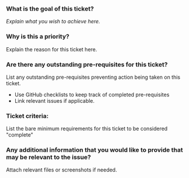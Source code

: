 ### What is the goal of this ticket?
_Explain what you wish to achieve here._

### Why is this a priority?
Explain the reason for this ticket here.

### Are there any outstanding pre-requisites for this ticket?
List any outstanding pre-requisites preventing action being taken on this ticket.
- Use GitHub checklists to keep track of completed pre-requisites
- Link relevant issues if applicable.

### Ticket criteria:
List the bare minimum requirements for this ticket to be considered "complete"

### Any additional information that you would like to provide that may be relevant to the issue?
Attach relevant files or screenshots if needed.
